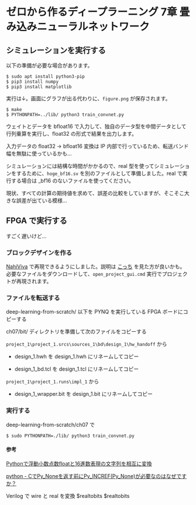 # ゼロから作るディープラーニング 7章 畳み込みニューラルネットワーク

## シミュレーションを実行する

以下の準備が必要な場合があります。

```
$ sudo apt install python3-pip
$ pip3 install numpy
$ pip3 install matplotlib
```

実行は↓。画面にグラフが出る代わりに、`figure.png` が保存されます。

```
$ make
$ PYTHONPATH=../lib/ python3 train_convnet.py
```

ウェイトとデータを bfloat16 で入力して、独自のデータ型を中間データとして行列乗算を実行し、float32 の形式で結果を出力します。

入力データの float32 → bfloat16 変換は IP 内部で行っているため、転送バンド幅を無駄に使っているかも…

シミュレーションには結構な時間がかかるので、real 型を使ってシミュレーションをするために、`hoge_bf16.sv` を別のファイルとして準備しました。real で実行する場合は _bf16 のないファイルを使ってください。

現状、すべての計算の期待値を求めて、誤差の比較をしていますが、そこそこ大きな誤差が出ている模様…

## FPGA で実行する

すごく遅いけど…

### ブロックデザインを作る

[NahiViva](https://github.com/tokuden/NahiViva) で再現できるようにしました。説明は [こっち](http://nahitafu.cocolog-nifty.com/nahitafu/2019/05/post-2cfa5c.html) を見た方が良いかも。  
必要なファイルをダウンロードして、`open_project_gui.cmd` 実行でプロジェクトが再現されます。

### ファイルを転送する

deep-learning-from-scratch/ 以下を PYNQ を実行している FPGA ボードにコピーする

ch07/bit/ ディレクトリを準備して次のファイルをコピーする

`project_1\project_1.srcs\sources_1\bd\design_1\hw_handoff` から

- design_1.hwh を design_1.hwh にリネームしてコピー

- design_1_bd.tcl を design_1.tcl にリネームしてコピー

`project_1\project_1.runs\impl_1` から

- design_1_wrapper.bit を design_1.bit にリネームしてコピー

### 実行する

deep-learning-from-scratch/ch07 で 

```
$ sudo PYTHONPATH=./lib/ python3 train_convnet.py
```

#### 参考

[Pythonで浮動小数点数floatと16進数表現の文字列を相互に変換](https://note.nkmk.me/python-float-hex/)

[python - CでPy_Noneを返す前にPy_INCREF(Py_None)が必要なのはなぜですか？](https://ja.coder.work/so/python/200081)

Verilog で wire と real を変換  $realtobits $realtobits